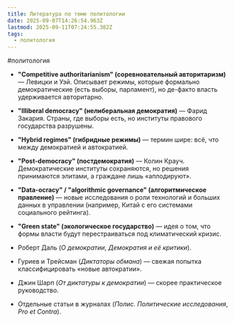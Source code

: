 ```yaml
---
title: Литература по теме политологии
date: 2025-09-07T14:26:54.963Z
lastmod: 2025-09-11T07:24:55.382Z
tags:
  - политология
---
```

\#политология

* **"Competitive authoritarianism" (соревновательный авторитаризм)** — Левицки и Уэй. Описывает режимы, которые формально демократические (есть выборы, парламент), но де-факто власть удерживается авторитарно.

* **"Illiberal democracy" (нелиберальная демократия)** — Фарид Закария. Страны, где выборы есть, но институты правового государства разрушены.

* **"Hybrid regimes" (гибридные режимы)** — термин шире: всё, что между демократией и автократией.

* **"Post-democracy" (постдемократия)** — Колин Крауч. Демократические институты сохраняются, но решения принимаются элитами, а граждане лишь «аплодируют».

* **"Data-ocracy" / "algorithmic governance" (алгоритмическое правление)** — новые исследования о роли технологий и больших данных в управлении (например, Китай с его системами социального рейтинга).

* **"Green state" (экологическое государство)** — идея о том, что формы власти будут перестраиваться под климатический кризис.

* Роберт Даль (*О демократии*, *Демократия и её критики*).

* Гуриев и Трейсман (*Диктаторы обмана*) — свежая попытка классифицировать «новые автократии».

* Джин Шарп (*От диктатуры к демократии*) — скорее практическое руководство.

* Отдельные статьи в журналах (*Полис. Политические исследования*, *Pro et Contra*).
